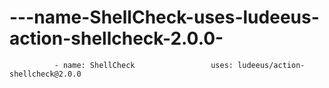# ---name-ShellCheck-uses-ludeeus-action-shellcheck-2.0.0-
              - name: ShellCheck                 uses: ludeeus/action-shellcheck@2.0.0             

